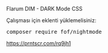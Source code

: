 Flarum DIM - DARK Mode CSS

Çalışması için eklenti yüklemelisiniz:

<div class="highlight highlight-source-shell"><pre>composer require fof/nightmode</pre></div>

https://prntscr.com/rq9jh1
